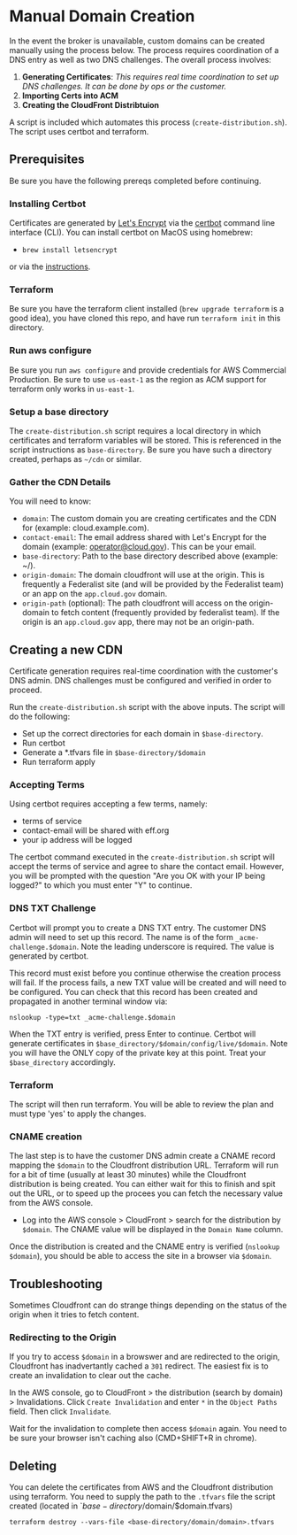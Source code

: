 # Manual Domain Creation

In the event the broker is unavailable, custom domains can be created manually using the process below. The process requires coordination of a DNS entry as well as two DNS challenges. The overall process involves:

1. **Generating Certificates**: *This requires real time coordination to set up DNS challenges. It can be done by ops or the customer.*
1. **Importing Certs into ACM**
1. **Creating the CloudFront Distribtuion**

A script is included which automates this process (`create-distribution.sh`). The script uses certbot and terraform.

## Prerequisites

Be sure you have the following prereqs completed before continuing.

### Installing Certbot

Certificates are generated by [Let's Encrypt](https://letsencrypt.org/) via the [certbot](https://certbot.eff.org/) command line interface (CLI). You can install certbot on MacOS using homebrew:

* `brew install letsencrypt`

or via the [instructions](https://certbot.eff.org/docs/install.html).

### Terraform

Be sure you have the terraform client installed (`brew upgrade terraform` is a good idea), you have cloned this repo, and have run `terraform init` in this directory. 

### Run aws configure

Be sure you run `aws configure` and provide credentials for AWS Commercial Production. Be sure to use `us-east-1` as the region as ACM support for terraform only works in `us-east-1`.

### Setup a base directory

The `create-distribution.sh` script requires a local directory in which certificates and terraform variables will be stored. This is referenced in the script instructions as `base-directory`. Be sure you have such a directory created, perhaps as `~/cdn` or similar.

### Gather the CDN Details

You will need to know:

- `domain`: The custom domain you are creating certificates and the CDN for (example: cloud.example.com).
- `contact-email`: The email address shared with Let's Encrypt for the domain (example: operator@cloud.gov). This can be your email.
- `base-directory`: Path to the base directory described above (example: ~/).
- `origin-domain`: The domain cloudfront will use at the origin. This is frequently a Federalist site (and will be provided by the Federalist team) or an app on the `app.cloud.gov` domain.
- `origin-path` (optional): The path cloudfront will access on the origin-domain to fetch content (frequently provided by federalist team). If the origin is an `app.cloud.gov` app, there may not be an origin-path.

## Creating a new CDN

Certificate generation requires real-time coordination with the customer's DNS admin. DNS challenges must be configured and verified in order to proceed. 

Run the `create-distribution.sh` script with the above inputs.  The script will do the following:

- Set up the correct directories for each domain in `$base-directory`.
- Run certbot
- Generate a *.tfvars file in `$base-directory/$domain`
- Run terraform apply

### Accepting Terms

Using certbot requires accepting a few terms, namely:

- terms of service
- contact-email will be shared with eff.org
- your ip address will be logged

The certbot command executed in the `create-distribution.sh` script will accept the terms of service and agree to share the contact email. However, you will be prompted with the question "Are you OK with your IP being logged?" to which you must enter "Y" to continue.

### DNS TXT Challenge

Certbot will prompt you to create a DNS TXT entry. The customer DNS admin will need to set up this record. The name is of the form `_acme-challenge.$domain`. Note the leading underscore is required. The value is generated by certbot. 

This record must exist before you continue otherwise the creation process will fail. If the process fails, a new TXT value will be created and will need to be configured. You can check that this record has been created and propagated in another terminal window via:

```
nslookup -type=txt _acme-challenge.$domain
```

When the TXT entry is verified, press Enter to continue. Certbot will generate certificates in `$base_directory/$domain/config/live/$domain`. Note you will have the ONLY copy of the private key at this point. Treat your `$base_directory` accordingly.

### Terraform

The script will then run terraform. You will be able to review the plan and must type 'yes' to apply the changes.

### CNAME creation

The last step is to have the customer DNS admin create a CNAME record mapping the `$domain` to the Cloudfront distribution URL. Terraform will run for a bit of time (usually at least 30 minutes) while the Cloudfront distribution is being created. You can either wait for this to finish and spit out the URL, or to speed up the procees you can fetch the necessary value from the AWS console. 

- Log into the AWS console > CloudFront > search for the distribution by `$domain`. The CNAME value will be displayed in the `Domain Name` column.

Once the distribution is created and the CNAME entry is verified (`nslookup $domain`), you should be able to access the site in a browser via `$domain`.

## Troubleshooting

Sometimes Cloudfront can do strange things depending on the status of the origin when it tries to fetch content. 

### Redirecting to the Origin

If you try to access `$domain` in a browswer and are redirected to the origin, Cloudfront has inadvertantly cached a `301` redirect. The easiest fix is to create an invalidation to clear out the cache.

In the AWS console, go to CloudFront > the distribution (search by domain) > Invalidations. Click `Create Invalidation` and enter `*` in the `Object Paths` field. Then click `Invalidate`. 

Wait for the invalidation to complete then access `$domain` again. You need to be sure your browser isn't caching also (CMD+SHIFT+R in chrome).

## Deleting 

You can delete the certificates from AWS and the Cloudfront distribution using terraform. You need to supply the path to the `.tfvars` file the script created (located in `$base-directory/$domain/$domain.tfvars)

```
terraform destroy --vars-file <base-directory/domain/domain>.tfvars
```